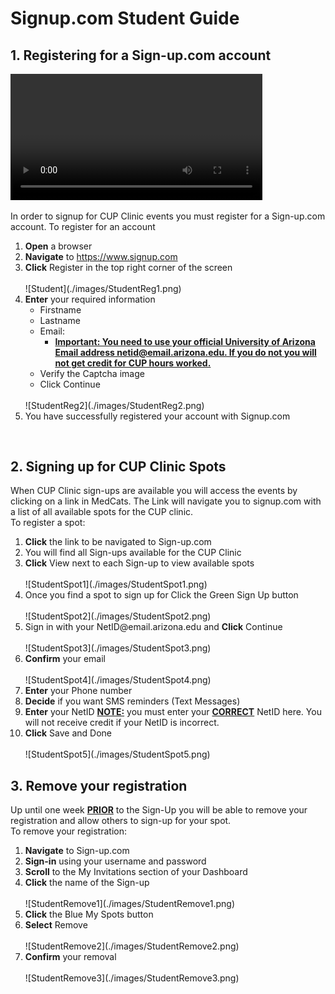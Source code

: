 <html>
<h1>Signup.com Student Guide</h1>
<body>
<h2>1. Registering for a Sign-up.com account</h2>
<video width="80%" controls="controls">
<source
src="https://arizona.box.com/shared/static/omkxxdt61xaw8z23aps6dwnvjzenr5ps.mp4"
type="video/mp4">
</video>
<p>In order to signup for CUP Clinic events you must register for a Sign-up.com account. To register for an account</p> 
<ol>
<li><b>Open</b> a browser</li>
<li><b>Navigate</b> to <a href="https://www.signup.com" target="_blank">https://www.signup.com</a></li>
<li><b>Click</b> Register in the top right corner of the screen</li><br />
![Student](./images/StudentReg1.png)
<li><b>Enter</b> your required information
<ul>
<li>Firstname</li>
<li>Lastname</li>
<li>Email:
<ul>
<li><b><u>Important: You need to use your official University of Arizona Email address netid@email.arizona.edu. If you do not you will not get credit for CUP hours worked.</b></u></li>
</ul>
<li>Verify the Captcha image</li>
<li>Click Continue</li>
</ul><br />
![StudentReg2](./images/StudentReg2.png)
<li>You have successfully registered your account with Signup.com</li>
</ol> 
<h2>2. Signing up for CUP Clinic Spots</h2>
<p>When CUP Clinic sign-ups are available you will access the events by clicking on a link in MedCats. The Link will navigate you to signup.com with a list of all available spots for the CUP clinic.<br /> To register a spot:</p>
<ol>
<li><b>Click</b> the link to be navigated to Sign-up.com</li>
<li>You will find all Sign-ups available for the CUP Clinic</li>
<li><b>Click</b> View next to each Sign-up to view available spots</b><br /><br />
![StudentSpot1](./images/StudentSpot1.png)
<li>Once you find a spot to sign up for Click the Green Sign Up button</li><br />
![StudentSpot2](./images/StudentSpot2.png)
<li>Sign in with your NetID@email.arizona.edu and <b>Click</b> Continue</li><br />
![StudentSpot3](./images/StudentSpot3.png)
<li><b>Confirm</b> your email</li><br />
![StudentSpot4](./images/StudentSpot4.png)
<li><b>Enter</b> your Phone number</li>
<li><b>Decide</b> if you want SMS reminders (Text Messages)</li>
<li><b>Enter</b> your NetID <b><u>NOTE:</b></u> you must enter your <b><u>CORRECT</b></u> NetID here. You will not receive credit if your NetID is incorrect.
<li><b>Click</b> Save and Done</li><br /> 
![StudentSpot5](./images/StudentSpot5.png)
</ol>
<h2>3. Remove your registration</h2>
<p>Up until one week <b><u>PRIOR</b></u> to the Sign-Up you will be able to remove your registration and allow others to sign-up for your spot.<br />To remove your registration:</p>
<ol>
<li><b>Navigate</b> to Sign-up.com</li>
<li><b>Sign-in</b> using your username and password</li>
<li><b>Scroll</b> to the My Invitations section of your Dashboard</li>
<li><b>Click</b> the name of the Sign-up</li><br />
![StudentRemove1](./images/StudentRemove1.png)
<li><b>Click</b> the Blue My Spots button</li>
<li><b>Select</b> Remove</li><br />
![StudentRemove2](./images/StudentRemove2.png)
<li><b>Confirm</b> your removal</li><br />
![StudentRemove3](./images/StudentRemove3.png)
</ol> 
</body>
</html>
